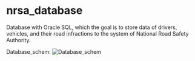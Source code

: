 # nrsa_database
Database with Oracle SQL, which the goal is to store data of drivers, vehicles, and their road infractions to the system of National Road Safety Authority. 

Database_schem:
![Database_schem](https://user-images.githubusercontent.com/46601373/125133695-2448d500-e0fe-11eb-9143-2102259c2ffc.jpg)
